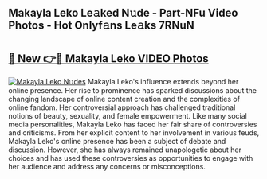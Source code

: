 ## Makayla Leko Le𝚊ked N𝚞de - Part-NFu Video Photos - Hot Onlyf𝚊ns Le𝚊ks 7RNuN

# <h2><a href="http://ac38322.deff.icu/?id=Makayla+Leko">🔗 New 👉🔴 Makayla Leko VIDEO Photos</a></h2>

[![Makayla Leko N𝚞des](https://i.imgur.com/rIISA9y.gif)](http://ac38322.deff.icu/?id=Makayla+Leko)
Makayla Leko's influence extends beyond her online presence. Her rise to prominence has sparked discussions about the changing landscape of online content creation and the complexities of online fandom. Her controversial approach has challenged traditional notions of beauty, sexuality, and female empowerment. Like many social media personalities, Makayla Leko has faced her fair share of controversies and criticisms. From her explicit content to her involvement in various feuds, Makayla Leko's online presence has been a subject of debate and discussion. However, she has always remained unapologetic about her choices and has used these controversies as opportunities to engage with her audience and address any concerns or misconceptions.
